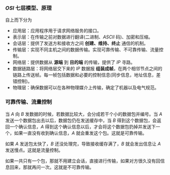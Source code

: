 ### $OSI$ 七层模型、原理
自上而下分为
- 应用层：应用程序用于请求网络服务的接口。
- 表示层：在传输之前对数据进行翻译(二进制、$ASCII$ 码)、加密和压缩。
- 会话层：提供了发送方和接收方之间 **创建、维持、终止** 通信的机制。
- 传输层：实现不同主机之间的数据传输。实现可靠传输、不可靠传输、流量控制。
- 网络层：提供数据从 **源端** 到 **目的端** 的传输，提供了 $IP$ 寻路。
- 数据链路层：将网络层交下来的 $IP$ 数据报 **组装成帧**，在两个相邻节点之间的链路上传送帧。每一帧包括数据和必要的控制信息(同步信息，地址信息，差错控制)。
- 物理层：确保数据可以在各种物理媒介上传输，确定了机器以及电气规范。

### 可靠传输、流量控制
当 $A$ 向 $B$ 发数据的时候，若数据比较大，会分成若干个小的数据包并编号。当 $A$ 发送一个数据包出去以后，数据包仍在发送缓存中，当 $B$ 得到这个数据包，会返回一个确认信息，$A$ 得到这个确认信息以后，才会将这个数据包扔掉并发送下一个，如果一直没有收到确认信息，$A$ 就会重发这个包。这就是可靠传输。

如果 $A$ 发送包太快了，$B$ 还没处理完，导致接收缓存满了，$B$ 就会发出信息让 $A$ 发送慢点。这就是流量控制。

如果一共只有一个包，那就不用建立会话，直接进行传输，如果对方很久没有回信息回来，那就再问一次。这就是不可靠传输。